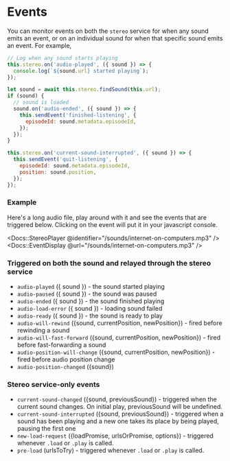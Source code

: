 # Events

You can monitor events on both the `stereo` service for when any sound emits an event, or on an individual sound for when that specific sound emits an event. For example,

```js
// Log when any sound starts playing
this.stereo.on('audio-played', ({ sound }) => {
  console.log(`${sound.url} started playing`);
});

let sound = await this.stereo.findSound(this.url);
if (sound) {
  // sound is loaded
  sound.on('audio-ended', ({ sound }) => {
    this.sendEvent('finished-listening', {
      episodeId: sound.metadata.episodeId,
    });
  });
}

this.stereo.on('current-sound-interrupted', ({ sound }) => {
  this.sendEvent('quit-listening', {
    episodeId: sound.metadata.episodeId,
    position: sound.position,
  });
});
```

### Example

Here's a long audio file, play around with it and see the events that are triggered below. Clicking on the event will put it in your javascript console.


<Docs::StereoPlayer @identifier="/sounds/internet-on-computers.mp3" />
<Docs::EventDisplay @url="/sounds/internet-on-computers.mp3" />

### Triggered on both the sound and relayed through the stereo service

- `audio-played` ({ sound }) - the sound started playing
- `audio-paused` ({ sound }) - the sound was paused
- `audio-ended` ({ sound }) - the sound finished playing
- `audio-load-error` ({ sound }) - loading sound failed
- `audio-ready` ({ sound }) - the sound is ready to play
- `audio-will-rewind` ({sound, currentPosition, newPosition}) - fired before rewinding a sound
- `audio-will-fast-forward` ({sound, currentPosition, newPosition}) - fired before fast-forwarding a sound
- `audio-position-will-change` ({sound, currentPosition, newPosition}) - fired before audio position change
- `audio-position-changed` ({sound})

### Stereo service-only events

- `current-sound-changed` ({sound, previousSound}) - triggered when the current sound changes. On initial play, previousSound will be undefined.
- `current-sound-interrupted` ({sound, previousSound}) - triggered when a sound has been playing and a new one takes its place by being played, pausing the first one
- `new-load-request` ({loadPromise, urlsOrPromise, options}) - triggered whenever `.load` or `.play` is called.
- `pre-load` (urlsToTry) - triggered whenever `.load` or `.play` is called.
